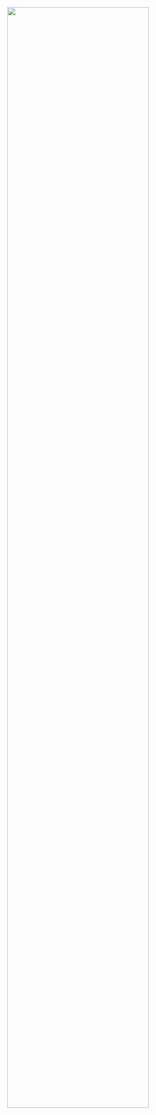 <p align="center"><img width="80%" src="https://github-readme-stats.vercel.app/api/top-langs/?username=railsonsm&layout=compact&theme=dark" /></p>
